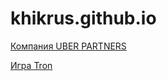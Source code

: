 # khikrus.github.io
[Компания UBER PARTNERS](https://khikrus.github.io/Uber/)

[Игра Tron](https://khikrus.github.io/game-tron/)
